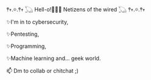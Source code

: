 𖤣𖥧.𖡼.𖤣𖥧 𓆏 Hell-o!👋👋👋 Netizens of the wired 𓆏 𖤣𖥧.𖡼.𖤣𖥧

✨I'm in to cybersecurity,

✨Pentesting,

✨Programming,

✨Machine learning and... geek world.

📫 Dm to collab or chitchat ;)

<!---
n3ss-un0/n3ss-un0 is a ✨ special ✨ repository because its `README.md` (this file) appears on your GitHub profile.
You can click the Preview link to take a look at your changes.
--->
